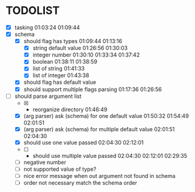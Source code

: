 # TODOLIST

- [x] tasking 01:03:24 01:09:44
- [x] schema
  - [x] should flag has types 01:09:44 01:13:16
    - [x] string default value 01:26:56 01:30:03
    - [x] integer number 01:30:10 01:33:34 01:37:42
    - [x] boolean 01:38:11 01:38:59
    - [x] list of string 01:41:33
    - [x] list of integer 01:43:38
  - [x] should flag has default value
  - [x] should support multiple flags parsing 01:17:36 01:26:56
- [ ] should parse argument list
  - [x] - reorganize directory 01:46:49
  * [x] (arg parser) ask (schema) for one default value 01:50:32 01:54:49 02:01:51
  * [x] (arg parser) ask (schema) for multiple default value 02:01:51 02:04:30
  * [x] should use one value passed 02:04:30 02:12:01
  * [ ] + should use multiple value passed 02:04:30 02:12:01 02:29:35
  * [ ] negative number
  * [ ] not supported value of type?
  * [ ] nice error message when out argument not found in schema
  * [ ] order not necessary match the schema order
